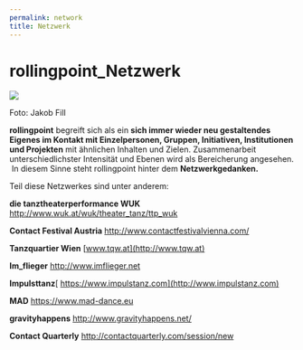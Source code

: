 ```yaml
---
permalink: network
title: Netzwerk
---
```

# rollingpoint_Netzwerk

![](http://www.rollingpoint.at/contents/photos/sundayka.jpg)



Foto: Jakob Fill

**rollingpoint** begreift sich als ein **sich immer wieder neu gestaltendes Eigenes im Kontakt mit Einzelpersonen, Gruppen, Initiativen, Institutionen und Projekten** mit ähnlichen Inhalten und Zielen. Zusammenarbeit unterschiedlichster Intensität und Ebenen wird als Bereicherung angesehen.  In diesem Sinne steht rollingpoint hinter dem **Netzwerkgedanken.**

Teil diese Netzwerkes sind unter anderem:

**die tanztheaterperformance WUK** <http://www.wuk.at/wuk/theater_tanz/ttp_wuk> 

**Contact Festival Austria** <http://www.contactfestivalvienna.com/>

**Tanzquartier Wien** [www.tqw.at](http://www.tqw.at)

**Im_flieger** <http://www.imflieger.net>

**Impulsttanz**[ https://www.impulstanz.com](http://www.impulstanz.com)

**MAD** <https://www.mad-dance.eu>

**gravityhappens** <http://www.gravityhappens.net/>

**Contact Quarterly** <http://contactquarterly.com/session/new>